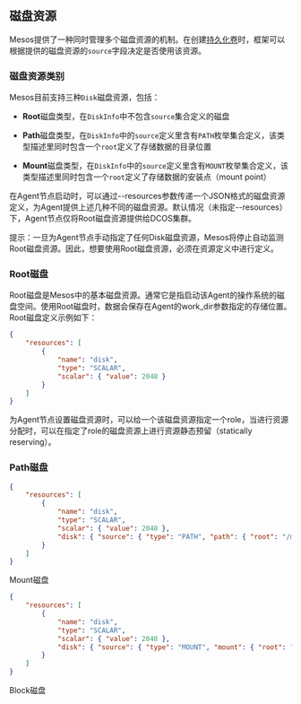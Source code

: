 ## 磁盘资源

Mesos提供了一种同时管理多个磁盘资源的机制。在创建[持久化卷](/dcos-storage-persistent-volume.md)时，框架可以根据提供的磁盘资源的`source`字段决定是否使用该资源。

### 磁盘资源类别

Mesos目前支持三种`Disk`磁盘资源，包括：

* **Root**磁盘类型，在`DiskInfo`中不包含`source`集合定义的磁盘

* **Path**磁盘类型，在`DiskInfo`中的`source`定义里含有`PATH`枚举集合定义，该类型描述里同时包含一个`root`定义了存储数据的目录位置

* **Mount**磁盘类型，在`DiskInfo`中的`source`定义里含有`MOUNT`枚举集合定义，该类型描述里同时包含一个`root`定义了存储数据的安装点（mount point）


在Agent节点启动时，可以通过--resources参数传递一个JSON格式的磁盘资源定义，为Agent提供上述几种不同的磁盘资源。默认情况（未指定--resources）下，Agent节点仅将Root磁盘资源提供给DCOS集群。

提示：一旦为Agent节点手动指定了任何Disk磁盘资源，Mesos将停止自动监测Root磁盘资源。因此，想要使用Root磁盘资源，必须在资源定义中进行定义。

### Root磁盘

Root磁盘是Mesos中的基本磁盘资源。通常它是指启动该Agent的操作系统的磁盘空间。使用Root磁盘时，数据会保存在Agent的work\_dir参数指定的存储位置。Root磁盘定义示例如下：

```json
{ 
    "resources": [ 
        { 
            "name": "disk", 
            "type": "SCALAR", 
            "scalar": { "value": 2048 } 
        } 
    ]
}
```

为Agent节点设置磁盘资源时，可以给一个该磁盘资源指定一个role，当进行资源分配时，可以在指定了role的磁盘资源上进行资源静态预留（statically reserving）。

### Path磁盘

```json
{ 
    "resources": [ 
        { 
            "name": "disk", 
            "type": "SCALAR", 
            "scalar": { "value": 2048 }, 
            "disk": { "source": { "type": "PATH", "path": { "root": "/mnt/data" } } } 
        } 
    ]
}
```

Mount磁盘

```json
{ 
    "resources": [ 
        { 
            "name": "disk", 
            "type": "SCALAR", 
            "scalar": { "value": 2048 }, 
            "disk": { "source": { "type": "MOUNT", "mount": { "root": "/mnt/data" } } } 
        } 
    ]
}
```

Block磁盘


